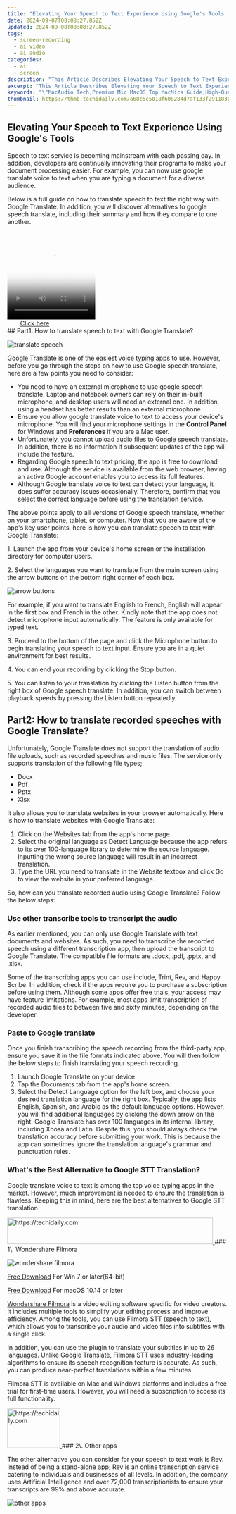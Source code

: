 ```yaml
---
title: "Elevating Your Speech to Text Experience Using Google's Tools for 2024"
date: 2024-09-07T08:08:27.852Z
updated: 2024-09-08T08:08:27.852Z
tags: 
  - screen-recording
  - ai video
  - ai audio
categories: 
  - ai
  - screen
description: "This Article Describes Elevating Your Speech to Text Experience Using Google's Tools for 2024"
excerpt: "This Article Describes Elevating Your Speech to Text Experience Using Google's Tools for 2024"
keywords: "\"MacAudio Tech,Premium Mic MacOS,Top MacMics Guide,High-Quality MacMicros,AudioMac Microphone,Best MacSound Mics,Optimal Mac Audio Mics\""
thumbnail: https://thmb.techidaily.com/a68c5c5018f608284d7af133f2911830741f898253edd18111f294ce2b839027.jpg
---
```


## Elevating Your Speech to Text Experience Using Google's Tools

Speech to text service is becoming mainstream with each passing day. In addition, developers are continually innovating their programs to make your document processing easier. For example, you can now use google translate voice to text when you are typing a document for a diverse audience.

Below is a full guide on how to translate speech to text the right way with Google Translate. In addition, you will discover alternatives to google speech translate, including their summary and how they compare to one another.

<!-- affiliate ads begin -->
<span id="1328683">
					<video width="200" height="200" style="cursor:pointer"
           poster="//a.impactradius-go.com/display-clicktoplayimage/1328683.png"
           onclick="if(!this.playClicked){this.play();this.setAttribute('controls',true);this.playClicked=true;}">
	   <source src="//a.impactradius-go.com/display-ad/15852-1328683">
	   <img src="//a.impactradius-go.com/display-clicktoplayimage/1328683.png" style="border: none; height: 100%; width: 100%; object-fit: contain">
	</video>
	<div style="width:125px;text-align:center"><a href="javascript:window.open(decodeURIComponent('https%3A%2F%2Fthefitville.pxf.io%2Fc%2F5597632%2F1328683%2F15852'), '_blank');void(0);">Click here</a></div>
</span>
<img height="0" width="0" src="https://imp.pxf.io/i/5597632/1328683/15852" style="position:absolute;visibility:hidden;" border="0" />
<!-- affiliate ads end -->
## Part1: How to translate speech to text with Google Translate?

![translate speech](https://images.wondershare.com/filmora/article-images/2022/08/google-speech-translate-1.jpg)

Google Translate is one of the easiest voice typing apps to use. However, before you go through the steps on how to use Google speech translate, here are a few points you need to consider:

* You need to have an external microphone to use google speech translate. Laptop and notebook owners can rely on their in-built microphone, and desktop users will need an external one. In addition, using a headset has better results than an external microphone.
* Ensure you allow google translate voice to text to access your device's microphone. You will find your microphone settings in the **Control Panel** for Windows and **Preferences** if you are a Mac user.
* Unfortunately, you cannot upload audio files to Google speech translate. In addition, there is no information if subsequent updates of the app will include the feature.
* Regarding Google speech to text pricing, the app is free to download and use. Although the service is available from the web browser, having an active Google account enables you to access its full features.
* Although Google translate voice to text can detect your language, it does suffer accuracy issues occasionally. Therefore, confirm that you select the correct language before using the translation service.

The above points apply to all versions of Google speech translate, whether on your smartphone, tablet, or computer. Now that you are aware of the app's key user points, here is how you can translate speech to text with Google Translate:

1\. Launch the app from your device's home screen or the installation directory for computer users.

2\. Select the languages you want to translate from the main screen using the arrow buttons on the bottom right corner of each box.

![arrow buttons](https://images.wondershare.com/filmora/article-images/2022/08/google-speech-translate-2.jpg)

For example, if you want to translate English to French, English will appear in the first box and French in the other. Kindly note that the app does not detect microphone input automatically. The feature is only available for typed text.

3\. Proceed to the bottom of the page and click the Microphone button to begin translating your speech to text input. Ensure you are in a quiet environment for best results.

4\. You can end your recording by clicking the Stop button.

5\. You can listen to your translation by clicking the Listen button from the right box of Google speech translate. In addition, you can switch between playback speeds by pressing the Listen button repeatedly.

## Part2: How to translate recorded speeches with Google Translate?

Unfortunately, Google Translate does not support the translation of audio file uploads, such as recorded speeches and music files. The service only supports translation of the following file types;

* Docx
* Pdf
* Pptx
* Xlsx

It also allows you to translate websites in your browser automatically. Here is how to translate websites with Google Translate:

1. Click on the Websites tab from the app's home page.
2. Select the original language as Detect Language because the app refers to its over 100-language library to determine the source language. Inputting the wrong source language will result in an incorrect translation.
3. Type the URL you need to translate in the Website textbox and click Go to view the website in your preferred language.

So, how can you translate recorded audio using Google Translate? Follow the below steps:

### Use other transcribe tools to transcript the audio

As earlier mentioned, you can only use Google Translate with text documents and websites. As such, you need to transcribe the recorded speech using a different transcription app, then upload the transcript to Google Translate. The compatible file formats are .docx, .pdf, .pptx, and .xlsx.

Some of the transcribing apps you can use include, Trint, Rev, and Happy Scribe. In addition, check if the apps require you to purchase a subscription before using them. Although some apps offer free trials, your access may have feature limitations. For example, most apps limit transcription of recorded audio files to between five and sixty minutes, depending on the developer.

### Paste to Google translate

Once you finish transcribing the speech recording from the third-party app, ensure you save it in the file formats indicated above. You will then follow the below steps to finish translating your speech recording.

1. Launch Google Translate on your device.
2. Tap the Documents tab from the app's home screen.
3. Select the Detect Language option for the left box, and choose your desired translation language for the right box. Typically, the app lists English, Spanish, and Arabic as the default language options. However, you will find additional languages by clicking the down arrow on the right. Google Translate has over 100 languages in its internal library, including Xhosa and Latin. Despite this, you should always check the translation accuracy before submitting your work. This is because the app can sometimes ignore the translation language's grammar and punctuation rules.

### What's the Best Alternative to Google STT Translation?

Google translate voice to text is among the top voice typing apps in the market. However, much improvement is needed to ensure the translation is flawless. Keeping this in mind, here are the best alternatives to Google STT translation.

<!-- affiliate ads begin -->
<a href="https://aligracehair.sjv.io/c/5597632/2115936/19272" target="_top" id="2115936">
  <img src="//a.impactradius-go.com/display-ad/19272-2115936" border="0" alt="https://techidaily.com" width="468" height="60"/>
</a>
<img height="0" width="0" src="https://aligracehair.sjv.io/i/5597632/2115936/19272" style="position:absolute;visibility:hidden;" border="0" />
<!-- affiliate ads end -->
### 1\. Wondershare Filmora

![wondershare filmora](https://images.wondershare.com/filmora/article-images/2022/08/google-speech-translate-3.jpg)

[Free Download](https://tools.techidaily.com/wondershare/filmora/download/) For Win 7 or later(64-bit)

[Free Download](https://tools.techidaily.com/wondershare/filmora/download/) For macOS 10.14 or later

[Wondershare Filmora](https://tools.techidaily.com/wondershare/filmora/download/) is a video editing software specific for video creators. It includes multiple tools to simplify your editing process and improve efficiency. Among the tools, you can use Filmora STT (speech to text), which allows you to transcribe your audio and video files into subtitles with a single click.

In addition, you can use the plugin to translate your subtitles in up to 26 languages. Unlike Google Translate, Filmora STT uses industry-leading algorithms to ensure its speech recognition feature is accurate. As such, you can produce near-perfect translations within a few minutes.

Filmora STT is available on Mac and Windows platforms and includes a free trial for first-time users. However, you will need a subscription to access its full functionality.

<!-- affiliate ads begin -->
<a href="https://aligracehair.sjv.io/c/5597632/2115908/19272" target="_top" id="2115908">
  <img src="//a.impactradius-go.com/display-ad/19272-2115908" border="0" alt="https://techidaily.com" width="120" height="90"/>
</a>
<img height="0" width="0" src="https://aligracehair.sjv.io/i/5597632/2115908/19272" style="position:absolute;visibility:hidden;" border="0" />
<!-- affiliate ads end -->
### 2\. Other apps

The other alternative you can consider for your speech to text work is Rev. Instead of being a stand-alone app; Rev is an online transcription service catering to individuals and businesses of all levels. In addition, the company uses Artificial Intelligence and over 72,000 transcriptionists to ensure your transcripts are 99% and above accurate.

![other apps](https://images.wondershare.com/filmora/article-images/2022/08/google-speech-translate-4.jpg)

<!-- affiliate ads begin -->
<span id="1793213">
					<video width="864" height="1296" style="cursor:pointer"
           poster="//a.impactradius-go.com/display-clicktoplayimage/1793213.png"
           onclick="if(!this.playClicked){this.play();this.setAttribute('controls',true);this.playClicked=true;}">
	   <source src="//a.impactradius-go.com/display-ad/19135-1793213">
	   <img src="//a.impactradius-go.com/display-clicktoplayimage/1793213.png" style="border: none; height: 100%; width: 100%; object-fit: contain">
	</video>
	<div style="width:540px;text-align:center"><a href="javascript:window.open(decodeURIComponent('https%3A%2F%2Ftinyland.pxf.io%2Fc%2F5597632%2F1793213%2F19135'), '_blank');void(0);">Click here</a></div>
</span>
<img height="0" width="0" src="https://imp.pxf.io/i/5597632/1793213/19135" style="position:absolute;visibility:hidden;" border="0" />
<!-- affiliate ads end -->
Rev offers you the following transcription services:

* Audio and Video Transcription.
* Closed Captioning.
* Live Meeting Captioning for video conferencing apps like Zoom and Skype.
* Video Subtitling.
* Global Translation Subtitling.

In addition, Rev offers various transcription service packages that you can purchase directly from their website. Here is a quick overview of how to use Rev for your speech to text requirements:

* Visit the Rev website using your device's web browser.
* Once there, you can upload the file you need to be transcribed or provide a URL to your online video conference on Zoom. Then, select the service options you require and confirm your purchase by pressing Checkout.
* Enter your user account details to access your payment method. Then, confirm the details and finalize the purchase.

Alternatively, you can opt for one of Rev's apps for Android and iOS devices. Currently, these are the available apps:

* Transcription App
* Free Call Recorder App
* Voice Recorder App
* Caption Converter
* Audio Trimmer and Cutter
* Online Voice Recorder

Some of the apps listed above may feature in-app purchases to enable additional functions. Therefore, check the app's description before downloading.

## Part3: FAQs

### How is captioning different from transcription?

Captioning involves adding text to video clips that are in perfect timing with the on-screen dialogue. For example, you can automatically generate captions for YouTube videos by pressing the CC button on the player.

Transcription is the production of editable text from audio or video recordings. In addition, transcripts are tangible records of voice communications and contain the speakers' actual words. You can edit and format transcripts to suit different work scenarios, unlike captions.

<!-- affiliate ads begin -->
<a href="https://wigfever.sjv.io/c/5597632/2014848/22899" target="_top" id="2014848">
  <img src="//a.impactradius-go.com/display-ad/22899-2014848" border="0" alt="https://techidaily.com" width="320" height="90"/>
</a>
<img height="0" width="0" src="https://wigfever.sjv.io/i/5597632/2014848/22899" style="position:absolute;visibility:hidden;" border="0" />
<!-- affiliate ads end -->
### Do you need a Google account to use Google speech translate?

Yes. Google translate voice to text requires you to have an active Google account to access its full features. In addition, the app is only accessible through the Chrome web browser. Therefore, ensure you download it to your device before accessing any of Google's speech to text services.

<!-- affiliate ads begin -->
<a href="https://unicoeye.pxf.io/c/5597632/2121334/18498" target="_top" id="2121334">
  <img src="//a.impactradius-go.com/display-ad/18498-2121334" border="0" alt="https://techidaily.com" width="728" height="90"/>
</a>
<img height="0" width="0" src="https://unicoeye.pxf.io/i/5597632/2121334/18498" style="position:absolute;visibility:hidden;" border="0" />
<!-- affiliate ads end -->
### Is Google Translate free?

Yes. Google Translate is a free speech to text service available for Windows, iOS, and Android devices.

[Free Download](https://tools.techidaily.com/wondershare/filmora/download/) For Win 7 or later(64-bit)

[Free Download](https://tools.techidaily.com/wondershare/filmora/download/) For macOS 10.14 or later

[Free Download](https://tools.techidaily.com/wondershare/filmora/download/) For macOS 10.14 or later

[Wondershare Filmora](https://tools.techidaily.com/wondershare/filmora/download/) is a video editing software specific for video creators. It includes multiple tools to simplify your editing process and improve efficiency. Among the tools, you can use Filmora STT (speech to text), which allows you to transcribe your audio and video files into subtitles with a single click.

In addition, you can use the plugin to translate your subtitles in up to 26 languages. Unlike Google Translate, Filmora STT uses industry-leading algorithms to ensure its speech recognition feature is accurate. As such, you can produce near-perfect translations within a few minutes.

Filmora STT is available on Mac and Windows platforms and includes a free trial for first-time users. However, you will need a subscription to access its full functionality.

<!-- affiliate ads begin -->
<a href="https://unicoeye.pxf.io/c/5597632/2134493/18498" target="_top" id="2134493">
  <img src="//a.impactradius-go.com/display-ad/18498-2134493" border="0" alt="https://techidaily.com" width="728" height="90"/>
</a>
<img height="0" width="0" src="https://unicoeye.pxf.io/i/5597632/2134493/18498" style="position:absolute;visibility:hidden;" border="0" />
<!-- affiliate ads end -->
### 2\. Other apps

The other alternative you can consider for your speech to text work is Rev. Instead of being a stand-alone app; Rev is an online transcription service catering to individuals and businesses of all levels. In addition, the company uses Artificial Intelligence and over 72,000 transcriptionists to ensure your transcripts are 99% and above accurate.

![other apps](https://images.wondershare.com/filmora/article-images/2022/08/google-speech-translate-4.jpg)

<!-- affiliate ads begin -->
<a href="https://ephamedtechinc.pxf.io/c/5597632/2123512/26400" target="_top" id="2123512">
  <img src="//a.impactradius-go.com/display-ad/26400-2123512" border="0" alt="https://techidaily.com" width="728" height="90"/>
</a>
<img height="0" width="0" src="https://ephamedtechinc.pxf.io/i/5597632/2123512/26400" style="position:absolute;visibility:hidden;" border="0" />
<!-- affiliate ads end -->
Rev offers you the following transcription services:

* Audio and Video Transcription.
* Closed Captioning.
* Live Meeting Captioning for video conferencing apps like Zoom and Skype.
* Video Subtitling.
* Global Translation Subtitling.

In addition, Rev offers various transcription service packages that you can purchase directly from their website. Here is a quick overview of how to use Rev for your speech to text requirements:

* Visit the Rev website using your device's web browser.
* Once there, you can upload the file you need to be transcribed or provide a URL to your online video conference on Zoom. Then, select the service options you require and confirm your purchase by pressing Checkout.
* Enter your user account details to access your payment method. Then, confirm the details and finalize the purchase.

Alternatively, you can opt for one of Rev's apps for Android and iOS devices. Currently, these are the available apps:

* Transcription App
* Free Call Recorder App
* Voice Recorder App
* Caption Converter
* Audio Trimmer and Cutter
* Online Voice Recorder

Some of the apps listed above may feature in-app purchases to enable additional functions. Therefore, check the app's description before downloading.

## Part3: FAQs

<!-- affiliate ads begin -->
<a href="https://ephamedtechinc.pxf.io/c/5597632/2137224/26400" target="_top" id="2137224">
  <img src="//a.impactradius-go.com/display-ad/26400-2137224" border="0" alt="https://techidaily.com" width="728" height="90"/>
</a>
<img height="0" width="0" src="https://ephamedtechinc.pxf.io/i/5597632/2137224/26400" style="position:absolute;visibility:hidden;" border="0" />
<!-- affiliate ads end -->
### How is captioning different from transcription?

Captioning involves adding text to video clips that are in perfect timing with the on-screen dialogue. For example, you can automatically generate captions for YouTube videos by pressing the CC button on the player.

Transcription is the production of editable text from audio or video recordings. In addition, transcripts are tangible records of voice communications and contain the speakers' actual words. You can edit and format transcripts to suit different work scenarios, unlike captions.

<!-- affiliate ads begin -->
<a href="https://ephamedtechinc.pxf.io/c/5597632/2137210/26400" target="_top" id="2137210">
  <img src="//a.impactradius-go.com/display-ad/26400-2137210" border="0" alt="https://techidaily.com" width="728" height="90"/>
</a>
<img height="0" width="0" src="https://ephamedtechinc.pxf.io/i/5597632/2137210/26400" style="position:absolute;visibility:hidden;" border="0" />
<!-- affiliate ads end -->
### Do you need a Google account to use Google speech translate?

Yes. Google translate voice to text requires you to have an active Google account to access its full features. In addition, the app is only accessible through the Chrome web browser. Therefore, ensure you download it to your device before accessing any of Google's speech to text services.

### Is Google Translate free?

Yes. Google Translate is a free speech to text service available for Windows, iOS, and Android devices.

[Free Download](https://tools.techidaily.com/wondershare/filmora/download/) For Win 7 or later(64-bit)

[Free Download](https://tools.techidaily.com/wondershare/filmora/download/) For macOS 10.14 or later

<ins class="adsbygoogle"
     style="display:block"
     data-ad-format="autorelaxed"
     data-ad-client="ca-pub-7571918770474297"
     data-ad-slot="1223367746"></ins>

<ins class="adsbygoogle"
     style="display:block"
     data-ad-format="autorelaxed"
     data-ad-client="ca-pub-7571918770474297"
     data-ad-slot="1223367746"></ins>



<ins class="adsbygoogle"
     style="display:block"
     data-ad-client="ca-pub-7571918770474297"
     data-ad-slot="8358498916"
     data-ad-format="auto"
     data-full-width-responsive="true"></ins>








<span class="atpl-alsoreadstyle">Also read:</span>
<div><ul>
<li><a href="https://desktop-recording.techidaily.com/pixelpress-mastering-the-art-of-screen-recording-for-2024/"><u>'PixelPress' Mastering the Art of Screen Recording for 2024</u></a></li>
<li><a href="https://win-howtos.techidaily.com/fixed-windows-pc-cpu-excess-prevented-by-stop-signals/"><u>[FIXED] Windows PC CPU Excess Prevented by Stop Signals</u></a></li>
<li><a href="https://desktop-recording.techidaily.com/new-2024-approved-bandicam-your-compreayer-for-high-quality-screen-recording/"><u>[New] 2024 Approved Bandicam Your Compreayer for High-Quality Screen Recording</u></a></li>
<li><a href="https://desktop-recording.techidaily.com/new-2024-approved-beginners-pathway-to-proficientyoucamuse/"><u>[New] 2024 Approved Beginner's Pathway to ProficientYouCamUse</u></a></li>
<li><a href="https://desktop-recording.techidaily.com/new-2024-approved-melodymaster-recording-software-guide/"><u>[New] 2024 Approved MelodyMaster Recording Software Guide</u></a></li>
<li><a href="https://desktop-recording.techidaily.com/new-2024-approved-navigating-google-translate-for-superior-speech-to-text/"><u>[New] 2024 Approved Navigating Google Translate for Superior Speech-to-Text</u></a></li>
<li><a href="https://desktop-recording.techidaily.com/new-2024-approved-obs-studio-vs-fraps-best-screen-recording-tools-battle/"><u>[New] 2024 Approved OBS Studio vs Fraps Best Screen Recording Tools Battle</u></a></li>
<li><a href="https://youtube-tips.techidaily.com/024-approved-transforming-ideas-into-viral-video-hits-on-youtube/"><u>[New] 2024 Approved Transforming Ideas Into Viral Video Hits on YouTube</u></a></li>
<li><a href="https://desktop-recording.techidaily.com/new-best-of-the-best-curated-list-of-spectacular-offline-ios-titles/"><u>[New] Best of the Best Curated List of Spectacular Offline iOS Titles</u></a></li>
<li><a href="https://desktop-recording.techidaily.com/new-capturing-moons-a-guide-to-proper-night-photography-techniques/"><u>[New] Capturing Moons A Guide to Proper Night Photography Techniques</u></a></li>
<li><a href="https://desktop-recording.techidaily.com/new-ideal-5-safe-platforms-for-remote-work-in-startups/"><u>[New] Ideal 5 Safe Platforms for Remote Work in Startups</u></a></li>
<li><a href="https://desktop-recording.techidaily.com/new-in-2024-how-to-chat-on-google-meet-complete-guide/"><u>[New] In 2024, How to Chat on Google Meet [Complete Guide]</u></a></li>
<li><a href="https://desktop-recording.techidaily.com/new-in-2024-obs-royalty-vs-streamlabs-legion/"><u>[New] In 2024, OBS Royalty VS Streamlabs Legion</u></a></li>
<li><a href="https://youtube-blog.techidaily.com/n-2024-the-essential-guide-to-androids-best-video-editors/"><u>[New] In 2024, The Essential Guide to Android's Best Video Editors</u></a></li>
<li><a href="https://desktop-recording.techidaily.com/new-in-2024-ultimate-budget-friendly-online-face-offs/"><u>[New] In 2024, Ultimate Budget-Friendly Online Face-Offs</u></a></li>
<li><a href="https://extra-guidance.techidaily.com/new-pushing-the-envelope-in-display-technology-detailed-examination-of-benq-bl2711u/"><u>[New] Pushing the Envelope in Display Technology Detailed Examination of BenQ BL2711U</u></a></li>
<li><a href="https://desktop-recording.techidaily.com/new-secure-and-save-your-sessions-a-pc-and-smartphone-recorders-haven/"><u>[New] Secure & Save Your Sessions A PC & Smartphone Recorder's Haven</u></a></li>
<li><a href="https://desktop-recording.techidaily.com/new-tailoring-composite-results-blend-mode-proficiency/"><u>[New] Tailoring Composite Results Blend Mode Proficiency</u></a></li>
<li><a href="https://some-approaches.techidaily.com/new-the-hdr-sky-experience-online-resource-listing/"><u>[New] The HDR Sky Experience Online Resource Listing</u></a></li>
<li><a href="https://fox-access.techidaily.com/new-the-ultimate-compilation-of-techniques-to-source-background-images/"><u>[New] The Ultimate Compilation of Techniques to Source Background Images</u></a></li>
<li><a href="https://desktop-recording.techidaily.com/new-unlocking-mov-capture-potential-on-windows-10-for-2024/"><u>[New] Unlocking MOV Capture Potential on Windows 10 for 2024</u></a></li>
<li><a href="https://desktop-recording.techidaily.com/new-unveiling-the-secrets-of-voiced-powerpoint-presentations/"><u>[New] Unveiling the Secrets of Voiced PowerPoint Presentations</u></a></li>
<li><a href="https://youtube-docs.techidaily.com/ed-2024-approved-bite-size-beats-characters-in-soundscape/"><u>[Updated] 2024 Approved Bite-Size Beats Characters in Soundscape</u></a></li>
<li><a href="https://youtube-web.techidaily.com/ed-2024-approved-hourly-hitlist-the-leading-youtube-videos-by-watch-time/"><u>[Updated] 2024 Approved Hourly Hitlist The Leading YouTube Videos by Watch Time</u></a></li>
<li><a href="https://desktop-recording.techidaily.com/updated-blueprint-for-broadcasting-logging-roblox-games-via-your-mac-hardware-for-2024/"><u>[Updated] Blueprint for Broadcasting Logging Roblox Games via Your Mac Hardware for 2024</u></a></li>
<li><a href="https://desktop-recording.techidaily.com/updated-efficient-edits-encapsulating-powerpoint-talks-for-2024/"><u>[Updated] Efficient Edits Encapsulating PowerPoint Talks for 2024</u></a></li>
<li><a href="https://desktop-recording.techidaily.com/updated-expertly-curated-green-screen-gear-list/"><u>[Updated] Expertly Curated Green Screen Gear List</u></a></li>
<li><a href="https://desktop-recording.techidaily.com/updated-in-2024-convert-and-save-webcam-images-in-vlc/"><u>[Updated] In 2024, Convert and Save Webcam Images in VLC</u></a></li>
<li><a href="https://desktop-recording.techidaily.com/updated-in-2024-extensive-investigation-into-gecatas-recorder-tech/"><u>[Updated] In 2024, Extensive Investigation Into Gecata's Recorder Tech</u></a></li>
<li><a href="https://desktop-recording.techidaily.com/updated-mastering-iphone-screen-recording-with-minimal-fuss/"><u>[Updated] Mastering iPhone Screen Recording with Minimal Fuss</u></a></li>
<li><a href="https://desktop-recording.techidaily.com/updated-secure-survival-housing-in-minecraft/"><u>[Updated] Secure Survival Housing in Minecraft</u></a></li>
<li><a href="https://instagram-video-files.techidaily.com/updated-the-covert-community-top-5-anonymous-viewers/"><u>[Updated] The Covert Community Top 5 Anonymous Viewers</u></a></li>
<li><a href="https://desktop-recording.techidaily.com/updated-the-ultimate-pathway-to-vimeo-recording/"><u>[Updated] The Ultimate Pathway to Vimeo Recording</u></a></li>
<li><a href="https://desktop-recording.techidaily.com/updated-unveiling-the-most-effective-methods-for-your-hp-laptop-recordings-for-2024/"><u>[Updated] Unveiling the Most Effective Methods for Your HP Laptop Recordings for 2024</u></a></li>
<li><a href="https://some-guidance.techidaily.com/2024-approved-superior-music-sync-for-windows/"><u>2024 Approved Superior Music Sync for Windows</u></a></li>
<li><a href="https://android-pokemon-go.techidaily.com/3-ways-for-android-pokemon-go-spoofing-on-motorola-g24-power-drfone-by-drfone-virtual-android/"><u>3 Ways for Android Pokemon Go Spoofing On Motorola G24 Power | Dr.fone</u></a></li>
<li><a href="https://android-unlock.techidaily.com/5-solutions-for-oppo-reno-11-pro-5g-unlock-without-password-by-drfone-android/"><u>5 Solutions For Oppo Reno 11 Pro 5G Unlock Without Password</u></a></li>
<li><a href="https://bypass-frp.techidaily.com/a-step-by-step-guide-on-using-adb-and-fastboot-to-remove-frp-lock-from-your-vivo-y78t-by-drfone-android/"><u>A Step-by-Step Guide on Using ADB and Fastboot to Remove FRP Lock from your Vivo Y78t</u></a></li>
<li><a href="https://android-unlock.techidaily.com/delete-gmail-account-withwithout-password-on-samsung-galaxy-f14-5g-by-drfone-android/"><u>Delete Gmail Account With/Without Password On Samsung Galaxy F14 5G</u></a></li>
<li><a href="https://facebook.techidaily.com/enrich-networking-on-facebooks-messenger-service/"><u>Enrich Networking on Facebook's Messenger Service</u></a></li>
<li><a href="https://facebook.techidaily.com/erase-unwanted-facebook-memories-from-others-sight/"><u>Erase Unwanted Facebook Memories From Others' Sight</u></a></li>
<li><a href="https://blog-min.techidaily.com/how-to-repair-corrupt-mp4-and-mov-files-of-13-ultra-by-stellar-video-repair-mobile-video-repair/"><u>How to Repair corrupt MP4 and MOV files of 13 Ultra?</u></a></li>
<li><a href="https://instagram-clips.techidaily.com/in-2024-step-by-step-building-a-profitable-instagram-empire/"><u>In 2024, Step-by-Step Building a Profitable Instagram Empire</u></a></li>
<li><a href="https://some-skills.techidaily.com/in-2024-step-by-step-strategies-for-superior-film-production-using-movie-maker-in-windows-8/"><u>In 2024, Step-by-Step Strategies for Superior Film Production Using Movie Maker in Windows 8</u></a></li>
<li><a href="https://android-transfer.techidaily.com/in-2024-top-5-from-vivo-s18e-to-iphone-contacts-transfer-apps-and-software-drfone-by-drfone-transfer-from-android-transfer-from-android/"><u>In 2024, Top 5 from Vivo S18e to iPhone Contacts Transfer Apps and Software | Dr.fone</u></a></li>
<li><a href="https://fox-cloud.techidaily.com/learn-to-speak-text-mastering-ms-words-recognition-capabilities/"><u>Learn to Speak Text Mastering MS Word's Recognition Capabilities</u></a></li>
<li><a href="https://desktop-recording.techidaily.com/loom-lens-view-unveiling-screen-record-magic-for-2024/"><u>Loom Lens View Unveiling Screen Record Magic for 2024</u></a></li>
<li><a href="https://video-creation-software.techidaily.com/new-video-editing-showdown-sony-vegas-vs-adobe-premiere-pro-2023-review/"><u>New Video Editing Showdown Sony Vegas vs Adobe Premiere Pro 2023 Review</u></a></li>
<li><a href="https://desktop-recording.techidaily.com/overcoming-launch-problems-with-monster-hunter-rise-game-patches/"><u>Overcoming Launch Problems with Monster Hunter Rise Game Patches</u></a></li>
<li><a href="https://common-error.techidaily.com/repair-guide-for-defective-keyboard-letters-on-win-11-systems/"><u>Repair Guide for Defective Keyboard Letters on Win 11 Systems</u></a></li>
<li><a href="https://win-howtos.techidaily.com/step-by-step-guide-fixing-the-windows-error-0x80asterisk0bfix/"><u>Step-by-Step Guide: Fixing the Windows Error 0X80asterisk{0}bfix</u></a></li>
<li><a href="https://desktop-recording.techidaily.com/stepwise-guide-to-conducting-video-chats-on-laptop-via-whatsapp-for-2024/"><u>Stepwise Guide to Conducting Video Chats on Laptop via WhatsApp for 2024</u></a></li>
<li><a href="https://desktop-recording.techidaily.com/the-ultimate-crops-and-cultivation-compilation-for-2024/"><u>The Ultimate Crops & Cultivation Compilation for 2024</u></a></li>
<li><a href="https://ai-video-editing.techidaily.com/updated-how-to-use-motion-blur-on-video-star/"><u>Updated How To Use Motion Blur On Video Star?</u></a></li>
</ul></div>
